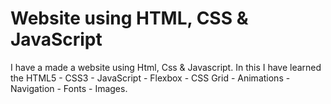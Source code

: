 # Website using HTML, CSS & JavaScript
I have a made a website using Html, Css &amp; Javascript. In this I have learned the HTML5 - CSS3 - JavaScript - Flexbox - CSS Grid - Animations - Navigation - Fonts - Images.
